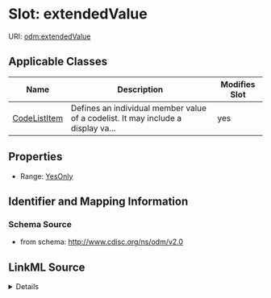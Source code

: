 # Slot: extendedValue

URI: [odm:extendedValue](http://www.cdisc.org/ns/odm/v2.0/extendedValue)



<!-- no inheritance hierarchy -->




## Applicable Classes

| Name | Description | Modifies Slot |
| --- | --- | --- |
[CodeListItem](CodeListItem.md) | Defines an individual member value of a codelist. It may include a display va... |  yes  |







## Properties

* Range: [YesOnly](YesOnly.md)





## Identifier and Mapping Information







### Schema Source


* from schema: http://www.cdisc.org/ns/odm/v2.0




## LinkML Source

<details>
```yaml
name: extendedValue
from_schema: http://www.cdisc.org/ns/odm/v2.0
rank: 1000
alias: extendedValue
domain_of:
- CodeListItem
range: YesOnly

```
</details>